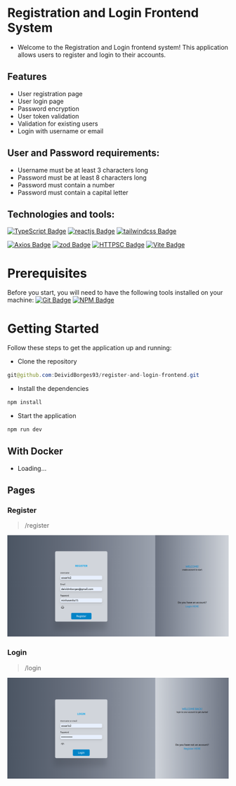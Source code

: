 # Registration and Login Frontend System
 - Welcome to the Registration and Login frontend system! This application allows users to register and login to their accounts.

  ## Features
  - User registration page
  - User login page
  - Password encryption
  - User token validation
  - Validation for existing users
  - Login with username or email

  ## User and Password requirements:
  - Username must be at least 3 characters long
  - Password must be at least 8 characters long
  - Password must contain a number
  - Password must contain a capital letter

  ## Technologies and tools:
  [![TypeScript Badge](https://img.shields.io/badge/-TypeScript-black?style=flat-square&logo=TypeScript)](https://www.typescriptlang.org/docs/)
  [![reactjs Badge](https://img.shields.io/badge/-reactjs-black?style=flat-square&logo=React)](https://legacy.reactjs.org/)
  [![tailwindcss Badge](https://img.shields.io/badge/-tailwindcss-black?style=flat-square&logo=tailwindcss)](https://tailwindcss.com/)

  [![Axios Badge](https://img.shields.io/badge/-Axios-black?style=flat-square&logo=Axios)](https://axios-http.com/ptbr/docs/intro)
  [![zod Badge](https://img.shields.io/badge/-zod-black?style=flat-square&logo=Zod)](https://www.npmjs.com/package/zod)
  [![HTTPSC Badge](https://img.shields.io/badge/-HTTPSatusCode-black?style=flat-square&logo=HTTPSC)](https://www.npmjs.com/package/http-status-code)
  [![Vite Badge](https://img.shields.io/badge/-Vite-black?style=flat-square&logo=vite)](https://vitejs.dev/)

# Prerequisites

Before you start, you will need to have the following tools installed on your machine:
[![Git Badge](https://img.shields.io/badge/-Git-black?style=flat-square&logo=git)](https://git-scm.com)
[![NPM Badge](https://img.shields.io/badge/-NPM-black?style=flat-square&logo=NPM)](https://www.npmjs.com/)

# Getting Started

Follow these steps to get the application up and running:

- Clone the repository
~~~Java
git@github.com:DeividBorges93/register-and-login-frontend.git
~~~

- Install the dependencies
~~~Java
npm install
~~~

- Start the application
~~~Java
npm run dev
~~~

## With Docker

 - Loading...

## Pages

### Register
> /register

![Tela de registro](assets-readme/tela-register-project-image.png)

### Login
> /login

![Tela de login](assets-readme/tela-login-project-image.png)

